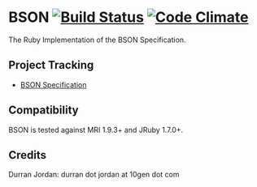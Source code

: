BSON [![Build Status](https://secure.travis-ci.org/mongoid/bson.png?branch=master&.png)](http://travis-ci.org/mongoid/bson) [![Code Climate](https://codeclimate.com/github/mongoid/bson.png)](https://codeclimate.com/github/mongoid/bson)
========

The Ruby Implementation of the BSON Specification.

Project Tracking
----------------

* [BSON Specification](http://bsonspec.org/)

Compatibility
-------------

BSON is tested against MRI 1.9.3+ and JRuby 1.7.0+.

Credits
-------

Durran Jordan: durran dot jordan at 10gen dot com

